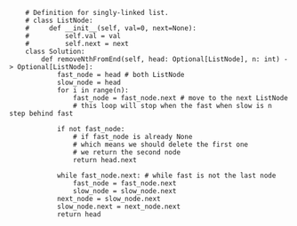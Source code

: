         # Definition for singly-linked list.
        # class ListNode:
        #     def __init__(self, val=0, next=None):
        #         self.val = val
        #         self.next = next
        class Solution:
            def removeNthFromEnd(self, head: Optional[ListNode], n: int) -> Optional[ListNode]:
                fast_node = head # both ListNode
                slow_node = head
                for i in range(n):
                    fast_node = fast_node.next # move to the next ListNode
                    # this loop will stop when the fast when slow is n step behind fast
                
                if not fast_node: 
                    # if fast_node is already None
                    # which means we should delete the first one
                    # we return the second node
                    return head.next
                
                while fast_node.next: # while fast is not the last node
                    fast_node = fast_node.next
                    slow_node = slow_node.next
                next_node = slow_node.next
                slow_node.next = next_node.next
                return head